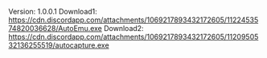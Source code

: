 Version: 1.0.0.1
Download1: https://cdn.discordapp.com/attachments/1069217893432172605/1122453574820036628/AutoEmu.exe
Download2: https://cdn.discordapp.com/attachments/1069217893432172605/1120950532136255519/autocapture.exe
